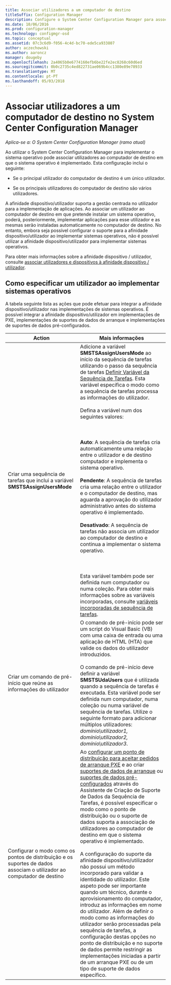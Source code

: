 ```yaml
---
title: Associar utilizadores a um computador de destino
titleSuffix: Configuration Manager
description: Configure o System Center Configuration Manager para associar os utilizadores com computadores de destino ao implementar sistemas operativos.
ms.date: 10/06/2016
ms.prod: configuration-manager
ms.technology: configmgr-osd
ms.topic: conceptual
ms.assetid: 07c3c6d9-f056-4c4d-bc70-ede5ca933807
author: aczechowski
ms.author: aaroncz
manager: dougeby
ms.openlocfilehash: 2a4065b0e6774160efb6be22fe2ec8268c60d6ed
ms.sourcegitcommit: 0b0c2735c4ed822731ae069b4cc1380e89e78933
ms.translationtype: MT
ms.contentlocale: pt-PT
ms.lasthandoff: 05/03/2018
---
```

# <a name="associate-users-with-a-destination-computer-in-system-center-configuration-manager"></a>Associar utilizadores a um computador de destino no System Center Configuration Manager

*Aplica-se a: O System Center Configuration Manager (ramo atual)*

Ao utilizar o System Center Configuration Manager para implementar o sistema operativo pode associar utilizadores ao computador de destino em que o sistema operativo é implementado. Esta configuração inclui o seguinte:  

-   Se o principal utilizador do computador de destino é um único utilizador.  

-   Se os principais utilizadores do computador de destino são vários utilizadores.  

 A afinidade dispositivo/utilizador suporta a gestão centrada no utilizador para a implementação de aplicações. Ao associar um utilizador ao computador de destino em que pretende instalar um sistema operativo, poderá, posteriormente, implementar aplicações para esse utilizador e as mesmas serão instaladas automaticamente no computador de destino. No entanto, embora seja possível configurar o suporte para a afinidade dispositivo/utilizador ao implementar sistemas operativos, não é possível utilizar a afinidade dispositivo/utilizador para implementar sistemas operativos.  

 Para obter mais informações sobre a afinidade dispositivo / utilizador, consulte [associar utilizadores e dispositivos à afinidade dispositivo / utilizador](../../apps/deploy-use/link-users-and-devices-with-user-device-affinity.md).  

## <a name="how-to-specify-a-user-when-you-deploy-operating-systems"></a>Como especificar um utilizador ao implementar sistemas operativos  
 A tabela seguinte lista as ações que pode efetuar para integrar a afinidade dispositivo/utilizador nas implementações de sistemas operativos. É possível integrar a afinidade dispositivo/utilizador em implementações de PXE, implementações de suportes de dados de arranque e implementações de suportes de dados pré-configurados.  

|Action|Mais informações|  
|------------|----------------------|  
|Criar uma sequência de tarefas que inclui a variável **SMSTSAssignUsersMode**|Adicione a variável **SMSTSAssignUsersMode** ao início da sequência de tarefas utilizando o passo da sequência de tarefas [Definir Variável da Sequência de Tarefas](../../osd/understand/task-sequence-steps.md#BKMK_SetTaskSequenceVariable). Esta variável especifica o modo como a sequência de tarefas processa as informações do utilizador.<br /><br /> Defina a variável num dos seguintes valores:<br /><br /> <br /><br /> **Auto**: A sequência de tarefas cria automaticamente uma relação entre o utilizador e de destino computador e implementa o sistema operativo.<br /><br /> **Pendente**: A sequência de tarefas cria uma relação entre o utilizador e o computador de destino, mas aguarda a aprovação do utilizador administrativo antes do sistema operativo é implementado.<br /><br /> **Desativado**: A sequência de tarefas não associa um utilizador ao computador de destino e continua a implementar o sistema operativo.<br /><br /> <br /><br /> Esta variável também pode ser definida num computador ou numa coleção. Para obter mais informações sobre as variáveis incorporadas, consulte [variáveis incorporadas de sequência de tarefas](../../osd/understand/task-sequence-built-in-variables.md).|  
|Criar um comando de pré-início que reúne as informações do utilizador|O comando de pré-início pode ser um script do Visual Basic (VB) com uma caixa de entrada ou uma aplicação de HTML (HTA) que valide os dados do utilizador introduzidos.<br /><br /> O comando de pré-início deve definir a variável **SMSTSUdaUsers** que é utilizada quando a sequência de tarefas é executada. Esta variável pode ser definida num computador, numa coleção ou numa variável de sequência de tarefas. Utilize o seguinte formato para adicionar múltiplos utilizadores: *domínio\utilizador1, domínio\utilizador2, domínio\utilizador3*.|  
|Configurar o modo como os pontos de distribuição e os suportes de dados associam o utilizador ao computador de destino|Ao [configurar um ponto de distribuição para aceitar pedidos de arranque PXE](https://technet.microsoft.com/library/mt627944\(TechNet.10\).aspx#BKMK_PXEDistributionPoint) e ao criar [suportes de dados de arranque](http://technet.microsoft.com/library/mt627921\(TechNet.10\).aspx) ou [suportes de dados pré-configurados](https://technet.microsoft.com/library/mt627922\(TechNet.10\).aspx) através do Assistente de Criação de Suporte de Dados da Sequência de Tarefas, é possível especificar o modo como o ponto de distribuição ou o suporte de dados suporta a associação de utilizadores ao computador de destino em que o sistema operativo é implementado.<br /><br /> A configuração do suporte da afinidade dispositivo/utilizador não possui um método incorporado para validar a identidade do utilizador. Este aspeto pode ser importante quando um técnico, durante o aprovisionamento do computador, introduz as informações em nome do utilizador. Além de definir o modo como as informações do utilizador serão processadas pela sequência de tarefas, a configuração destas opções no ponto de distribuição e no suporte de dados permite restringir as implementações iniciadas a partir de um arranque PXE ou de um tipo de suporte de dados específico.|  
